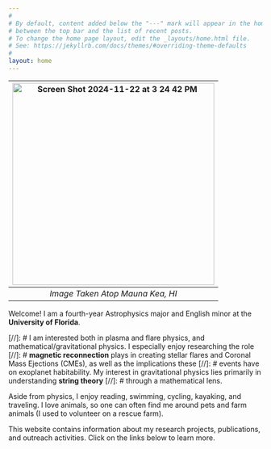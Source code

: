```yaml
---
#
# By default, content added below the "---" mark will appear in the home page
# between the top bar and the list of recent posts.
# To change the home page layout, edit the _layouts/home.html file.
# See: https://jekyllrb.com/docs/themes/#overriding-theme-defaults
#
layout: home
---
```


|<img align = "center" width="400" alt="Screen Shot 2024-11-22 at 3 24 42 PM" src="https://github.com/user-attachments/assets/06f8142a-5a9d-446d-9335-8964e0f0e01d">| 
|:--:| 
| *Image Taken Atop Mauna Kea, HI* |

 

Welcome! I am a fourth-year Astrophysics major and English minor at the **University of Florida**. 




[//]: # I am interested both in plasma and flare physics, and mathematical/gravitational physics. I especially enjoy researching the role    [//]: # **magnetic reconnection** plays in creating stellar flares and Coronal Mass Ejections (CMEs), as well as the implications these  [//]: # events have on exoplanet habitability. My interest in gravitational physics lies primarily in understanding **string theory**   [//]: # through a mathematical lens.  




Aside from physics, I enjoy reading, swimming, cycling, kayaking, and traveling. I love animals, so one can often find me around pets and farm animals (I used to volunteer on a rescue farm).

This website contains information about my research projects, publications, and outreach activities. Click on the links below to learn more.

